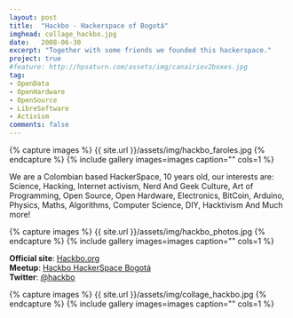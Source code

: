 ```yaml
---
layout: post
title:  "Hackbo - Hackerspace of Bogotá"
imghead: collage_hackbo.jpg
date:   2008-06-30
excerpt: "Together with some friends we founded this hackerspace."
project: true
#feature: http://hpsaturn.com/assets/img/canairiov2boxes.jpg
tag:
- OpenData
- OpenHardware
- OpenSource
- LibreSoftware
- Activism
comments: false
---
```

   
{% capture images %}
  {{ site.url }}/assets/img/hackbo_faroles.jpg
{% endcapture %}
{% include gallery images=images caption="" cols=1 %}

We are a Colombian based HackerSpace, 10 years old, our interests are: Science, Hacking, Internet activism, Nerd And Geek Culture, Art of Programming, Open Source, Open Hardware, Electronics, BitCoin, Arduino, Physics, Maths, Algorithms, Computer Science, DIY, Hacktivism And Much more!

{% capture images %}
  {{ site.url }}/assets/img/hackbo_photos.jpg
{% endcapture %}
{% include gallery images=images caption="" cols=1 %}

**Official site**: [Hackbo.org](http://hackbo.org/)  
**Meetup**: [Hackbo HackerSpace Bogotá](https://www.meetup.com/hackbo/)  
**Twitter**: [@hackbo](https://twitter.com/hackbo)  

{% capture images %}
  {{ site.url }}/assets/img/collage_hackbo.jpg
{% endcapture %}
{% include gallery images=images caption="" cols=1 %}

